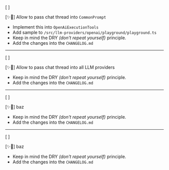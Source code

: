 [ ]

[✨🧇] Allow to pass chat thread into `CommonPrompt`

-   Implement this into `OpenAiExecutionTools`
-   Add sample to `/src/llm-providers/openai/playground/playground.ts`
-   Keep in mind the DRY _(don't repeat yourself)_ principle.
-   Add the changes into the `CHANGELOG.md`

---

[ ]

[✨🧇] Allow to pass chat thread into all LLM providers

-   Keep in mind the DRY _(don't repeat yourself)_ principle.
-   Add the changes into the `CHANGELOG.md`

---

[ ]

[✨🧇] baz

-   Keep in mind the DRY _(don't repeat yourself)_ principle.
-   Add the changes into the `CHANGELOG.md`

---

[ ]

[✨🧇] baz

-   Keep in mind the DRY _(don't repeat yourself)_ principle.
-   Add the changes into the `CHANGELOG.md`
